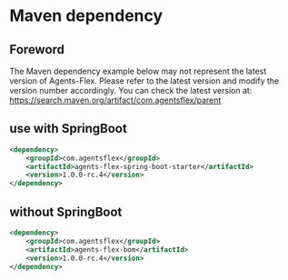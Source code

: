 # Maven dependency

## Foreword

The Maven dependency example below may not represent the latest version of Agents-Flex. Please refer to the latest version and modify the version number accordingly.
You can check the latest version at: https://search.maven.org/artifact/com.agentsflex/parent


## use with SpringBoot

```xml
<dependency>
    <groupId>com.agentsflex</groupId>
    <artifactId>agents-flex-spring-boot-starter</artifactId>
    <version>1.0.0-rc.4</version>
</dependency>
```


## without SpringBoot

```xml
<dependency>
    <groupId>com.agentsflex</groupId>
    <artifactId>agents-flex-bom</artifactId>
    <version>1.0.0-rc.4</version>
</dependency>
```
